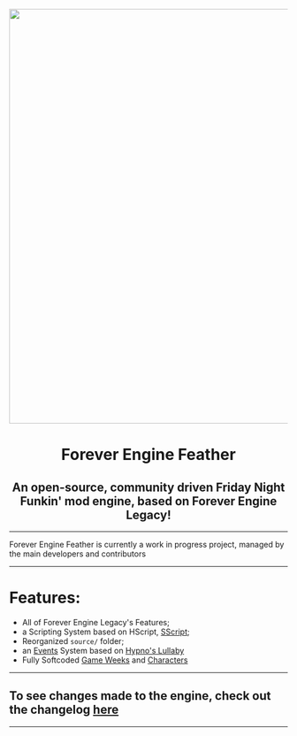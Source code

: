 <p align="center">
  <img src="https://cdn.discordapp.com/attachments/930661629505466448/1040362469228552312/feather-tempbanner.png" width="750"/></a>
  <h1 align="center">Forever Engine Feather</h1>
  <h2 align="center">An open-source, community driven Friday Night Funkin' mod engine, based on Forever Engine Legacy!</h2>
</p>

----------------------------------------------
Forever Engine Feather is currently a work in progress project, managed by the main developers and contributors

----------------------------------------------
# Features:
* All of Forever Engine Legacy's Features;
* a Scripting System based on HScript, [SScript](https://github.com/AltronMaxX/SScript);
* Reorganized ``source/`` folder;
* an [Events](/assets/events) System based on [Hypno's Lullaby](https://github.com/PopcornColonell/hypnosource)
* Fully Softcoded [Game Weeks](/assets/weeks) and [Characters](/assets/characters)

----------------------------------------------
## To see changes made to the engine, check out the changelog [here](/docs/CHANGELOG.md)

----------------------------------------------